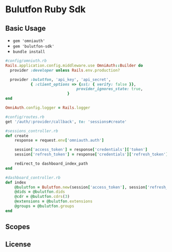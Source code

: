 # Bulutfon Ruby Sdk



## Basic Usage

* `gem 'omniauth'`
* `gem 'bulutfon-sdk'`
* `bundle install`

```ruby
#config/omniuth.rb
Rails.application.config.middleware.use OmniAuth::Builder do
  provider :developer unless Rails.env.production?

  provider :bulutfon, 'api_key', 'api_secret',
           { :client_options => {ssl: { verify: false }},
                               provider_ignores_state: true,
                           }
end

OmniAuth.config.logger = Rails.logger
```

```ruby
#config/routes.rb
get '/auth/:provider/callback', to: 'sessions#create'
```

```ruby
#sessions_controller.rb
def create
    response = request.env['omniauth.auth']

    session['access_token'] = response['credentials']['token']
    session['refresh_token'] = response['credentials']['refresh_token']

    redirect_to dashboard_index_path
end
```

```ruby
#dashboard_controller.rb
def index
    @bulutfon = Bulutfon.new(session['access_token'], session['refresh_token'])
    @dids = @bulutfon.dids
    @cdr = @bulutfon.cdrs(3)
    @extensions = @bulutfon.extensions
    @groups = @bulutfon.groups
end
```

## Scopes


## License
